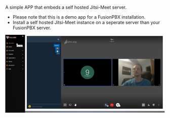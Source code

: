 A simple APP that embeds a self hosted Jitsi-Meet server.

* Please note that this is a demo app for a FusionPBX installation.
* Install a self hosted Jitsi-Meet instance on a seperate server than your FusionPBX server.


![JitsiMeet](jitsimeet/img/fusionpbx_jitsimeet_app_demo.jpg)   

